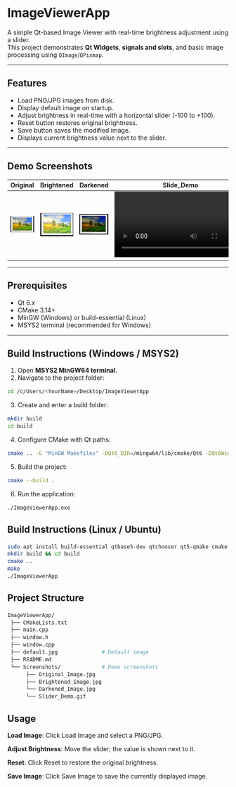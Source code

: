 # ImageViewerApp

A simple Qt-based Image Viewer with real-time brightness adjustment using a slider.  
This project demonstrates **Qt Widgets**, **signals and slots**, and basic image processing using `QImage`/`QPixmap`.

---

## Features

- Load PNG/JPG images from disk.  
- Display default image on startup.  
- Adjust brightness in real-time with a horizontal slider (-100 to +100).  
- Reset button restores original brightness.  
- Save button saves the modified image.  
- Displays current brightness value next to the slider.  

---

## Demo Screenshots

| Original | Brightened | Darkened | Slide_Demo |
|----------|------------|----------| ----------- |
| ![Original](Screenshots/Original_Image.jpg) | ![Brightened](Screenshots/Brightened_Image.jpg) | ![Darkened](Screenshots/Darkened_Image.jpg) | ![Slide_Demo](Screenshots/brightness_slider_demo.mp4)| 


---

## Prerequisites

- Qt 6.x  
- CMake 3.14+  
- MinGW (Windows) or build-essential (Linux)  
- MSYS2 terminal (recommended for Windows)  

---

## Build Instructions (Windows / MSYS2)

1. Open **MSYS2 MinGW64 terminal**.  
2. Navigate to the project folder:

```bash
cd /c/Users/<YourName>/Desktop/ImageViewerApp
```
3. Create and enter a build folder:

```bash
mkdir build
cd build
``` 
4. Configure CMake with Qt paths:

```bash
cmake .. -G "MinGW Makefiles" -DQt6_DIR=/mingw64/lib/cmake/Qt6 -DQt6Widgets_DIR=/mingw64/lib/cmake/Qt6Widgets
```

5. Build the project:

```bash
cmake --build .
```


6. Run the application:

```bash
./ImageViewerApp.exe
```

## Build Instructions (Linux / Ubuntu)

```bash
sudo apt install build-essential qtbase5-dev qtchooser qt5-qmake cmake
mkdir build && cd build
cmake ..
make
./ImageViewerApp
```

## Project Structure
``` bash
ImageViewerApp/
 ├── CMakeLists.txt
 ├── main.cpp
 ├── window.h
 ├── window.cpp
 ├── default.jpg              # Default image
 ├── README.md
 └── Screenshots/             # Demo screenshots
      ├── Original_Image.jpg
      ├── Brightened_Image.jpg
      └── Darkened_Image.jpg
      └── Slider_Demo.gif
```   

## Usage

**Load Image**: Click Load Image and select a PNG/JPG.

**Adjust Brightness**: Move the slider; the value is shown next to it.

**Reset**: Click Reset to restore the original brightness.

**Save Image**: Click Save Image to save the currently displayed image.

